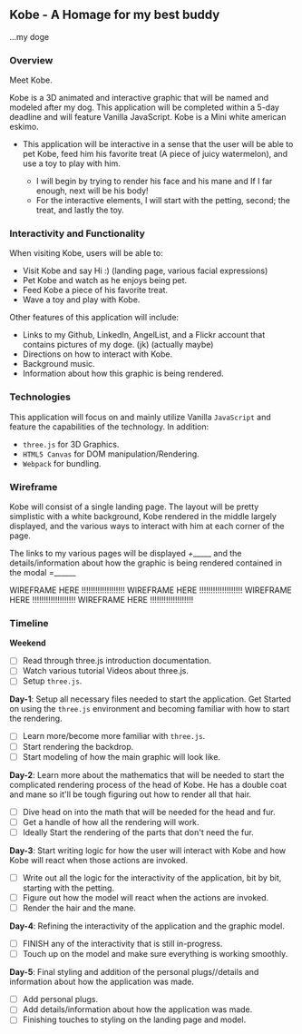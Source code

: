 ## Kobe - A Homage for my best buddy
...my doge

### Overview

Meet Kobe.

Kobe is a 3D animated and interactive graphic that will be named and modeled after my dog. This application will be completed within a 5-day deadline and will feature Vanilla JavaScript. Kobe is a Mini white american eskimo.

  * This application will be interactive in a sense that the user will be able to pet Kobe, feed him his favorite treat (A piece of juicy watermelon), and use a toy to play with him.

    * I will begin by trying to render his face and his mane and If I far enough, next will be his body!
    * For the interactive elements, I will start with the petting, second; the treat, and lastly the toy.


### Interactivity and Functionality

When visiting Kobe, users will be able to:

  * Visit Kobe and say Hi :) (landing page, various facial expressions)
  * Pet Kobe and watch as he enjoys being pet.
  * Feed Kobe a piece of his favorite treat.
  * Wave a toy and play with Kobe.

Other features of this application will include:

  * Links to my Github, LinkedIn, AngelList, and a Flickr account that contains pictures of my doge. (jk) (actually maybe)
  * Directions on how to interact with Kobe.
  * Background music.
  * Information about how this graphic is being rendered.


### Technologies

This application will focus on and mainly utilize Vanilla `JavaScript` and feature the capabilities of the technology. In addition:

  * `three.js` for 3D Graphics.
  * `HTML5 Canvas` for DOM manipulation/Rendering.
  * `Webpack` for bundling.


### Wireframe

Kobe will consist of a single landing page. The layout will be pretty simplistic with a white background, Kobe rendered in the middle largely displayed, and the various ways to interact with him at each corner of the page.

The links to my various pages will be displayed _+______ and the details/information about how the graphic is being rendered contained in the modal _=_______


WIREFRAME HERE !!!!!!!!!!!!!!!!!!!
WIREFRAME HERE !!!!!!!!!!!!!!!!!!!
WIREFRAME HERE !!!!!!!!!!!!!!!!!!!
WIREFRAME HERE !!!!!!!!!!!!!!!!!!!


### Timeline

**Weekend**

- [ ] Read through three.js introduction documentation.
- [ ] Watch various tutorial Videos about three.js.
- [ ] Setup `three.js`.

**Day-1**: Setup all necessary files needed to start the application. Get Started on using the `three.js` environment and becoming familiar with how to start the rendering.

  - [ ] Learn more/become more familiar with `three.js`.
  - [ ] Start rendering the backdrop.
  - [ ] Start modeling of how the main graphic will look like.

**Day-2**: Learn more about the mathematics that will be needed to start the complicated rendering process of the head of Kobe. He has a double coat and mane so it'll be tough figuring out how to render all that hair.

  - [ ] Dive head on into the math that will be needed for the head and fur.
  - [ ] Get a handle of how all the rendering will work.
  - [ ] Ideally Start the rendering of the parts that don't need the fur.

**Day-3**: Start writing logic for how the user will interact with Kobe and how Kobe will react when those actions are invoked.

  - [ ] Write out all the logic for the interactivity of the application, bit by bit, starting with the petting.
  - [ ] Figure out how the model will react when the actions are invoked.
  - [ ] Render the hair and the mane.

**Day-4**: Refining the interactivity of the application and the graphic model.

  - [ ] FINISH any of the interactivity that is still in-progress.
  - [ ] Touch up on the model and make sure everything is working smoothly.

**Day-5**: Final styling and addition of the personal plugs//details and information about how the application was made.

  - [ ] Add personal plugs.
  - [ ] Add details/information about how the application was made.
  - [ ] Finishing touches to styling on the landing page and model.
